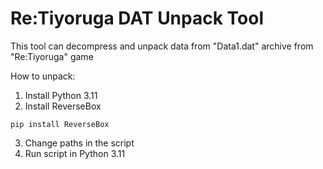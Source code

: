 # Re:Tiyoruga DAT Unpack Tool

This tool can decompress and unpack data from "Data1.dat"
archive from "Re:Tiyoruga" game

How to unpack:
1. Install Python 3.11
2. Install ReverseBox 
```
pip install ReverseBox
```
3. Change paths in the script
4. Run script in Python 3.11
